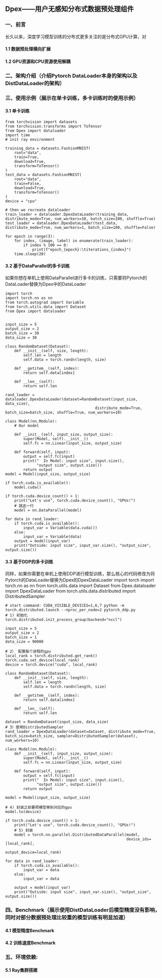 ## Dpex——用户无感知分布式数据预处理组件
### 一、前言

长久以来，深度学习模型训练的分布式更多关注的是分布式GPU计算，对

#### 1.1 数据预处理横向扩展
#### 1.2 GPU资源和CPU资源使用解耦
### 二、架构介绍（介绍Pytorch DataLoader本身的架构以及DistDataLoader的架构）

### 三、使用示例（展示在单卡训练，多卡训练时的使用示例）
#### 3.1 单卡训练
    from torchvision import datasets
    from torchvision.transforms import ToTensor
    from Dpex import dataloader
    import time
    # init ray environment
    
    training_data = datasets.FashionMNIST(
        root="data",
        train=True,
        download=True,
        transform=ToTensor()
    )
    test_data = datasets.FashionMNIST(
        root="data",
        train=False,
        download=True,
        transform=ToTensor()
    )
    device = "cpu"
    
    # then we recreate dataloader
    train_loader = dataloader.DpexDataLoader(training_data, distribute_mode=True, num_workers=10, batch_size=100, shuffle=True)
    test_loader = dataloader.DpexDataLoader(test_data, distribute_mode=True, num_workers=1, batch_size=100, shuffle=False)
    
    for epoch in range(3):
        for index, (image, label) in enumerate(train_loader):
            if index % 100 == 0:
                print(f"epoch_{epoch}:\titerations_{index}")
        time.sleep(20)

#### 3.2 基于DataParallel的多卡训练
如果你想在单机上使用DataParallel进行多卡的训练，只需要将Pytorch的DataLoader替换为Dpex中的DataLoader

    import torch
    import torch.nn as nn
    from torch.autograd import Variable
    from torch.utils.data import Dataset
    from Dpex import dataloader
    
    
    input_size = 5
    output_size = 2
    batch_size = 30
    data_size = 30
    
    class RandomDataset(Dataset):
        def __init__(self, size, length):
            self.len = length
            self.data = torch.randn(length, size)
    
        def __getitem__(self, index):
            return self.data[index]
    
        def __len__(self):
            return self.len
    
    rand_loader = dataloader.DpexDataLoader(dataset=RandomDataset(input_size, data_size),
                                            distribute_mode=True, batch_size=batch_size, shuffle=True, num_workers=10)
    
    class Model(nn.Module):
        # Our model
    
        def __init__(self, input_size, output_size):
            super(Model, self).__init__()
            self.fc = nn.Linear(input_size, output_size)
    
        def forward(self, input):
            output = self.fc(input)
            print("  In Model: input size", input.size(),
                  "output size", output.size())
            return output
    model = Model(input_size, output_size)
    
    if torch.cuda.is_available():
        model.cuda()
    
    if torch.cuda.device_count() > 1:
        print("Let's use", torch.cuda.device_count(), "GPUs!")
        # 就这一行
        model = nn.DataParallel(model)
    
    for data in rand_loader:
        if torch.cuda.is_available():
            input_var = Variable(data.cuda())
        else:
            input_var = Variable(data)
        output = model(input_var)
        print("Outside: input size", input_var.size(), "output_size", output.size())

#### 3.3 基于DDP的多卡训练
同样，如果你需要在单机上使用DDP进行模型训练，那么核心的代码修改为将Pytorch的DataLoader替换为Dpex的DpexDataLoader
    import torch
    import torch.nn as nn
    from torch.utils.data import Dataset
    from Dpex.dataloader import DpexDataLoader
    from torch.utils.data.distributed import DistributedSampler
    
    # start command: CUDA_VISIBLE_DEVICES=1,6,7 python -m torch.distributed.launch --nproc_per_node=2 pytorch_ddp.py
    # 1) 初始化
    torch.distributed.init_process_group(backend="nccl")
    
    input_size = 5
    output_size = 2
    batch_size = 1
    data_size = 90000
    
    # 2） 配置每个进程的gpu
    local_rank = torch.distributed.get_rank()
    torch.cuda.set_device(local_rank)
    device = torch.device("cuda", local_rank)
    
    class RandomDataset(Dataset):
        def __init__(self, size, length):
            self.len = length
            self.data = torch.randn(length, size)
    
        def __getitem__(self, index):
            return self.data[index]
    
        def __len__(self):
            return self.len
    
    dataset = RandomDataset(input_size, data_size)
    # 3）使用DistributedSampler
    rand_loader = DpexDataLoader(dataset=dataset, distribute_mode=True, batch_size=batch_size, sampler=DistributedSampler(dataset), num_workers=10)
    
    class Model(nn.Module):
        def __init__(self, input_size, output_size):
            super(Model, self).__init__()
            self.fc = nn.Linear(input_size, output_size)
    
        def forward(self, input):
            output = self.fc(input)
            print("  In Model: input size", input.size(),
                  "output size", output.size())
            return output
    
    model = Model(input_size, output_size)
    
    # 4) 封装之前要把模型移到对应的gpu
    model.to(device)
    
    if torch.cuda.device_count() > 1:
        print("Let's use", torch.cuda.device_count(), "GPUs!")
        # 5) 封装
        model = torch.nn.parallel.DistributedDataParallel(model,
                                                          device_ids=[local_rank],
                                                          output_device=local_rank)
    
    for data in rand_loader:
        if torch.cuda.is_available():
            input_var = data
        else:
            input_var = data
    
        output = model(input_var)
        print("Outside: input size", input_var.size(), "output_size", output.size())
### 四、Benchmark（展示使用DistDataLoader后模型精度没有影响，同时对部分数据预处理比较重的模型训练有明显加速）
#### 4.1 模型精度Benchmark

#### 4.2 训练速度Benchmark
### 五、环境依赖:
#### 5.1 Ray集群搭建



